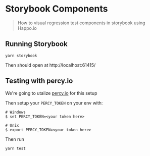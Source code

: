 # Storybook Components

> How to visual regression test components in storybook using Happo.io

## Running Storybook

```
yarn storybook
```

Then should open at http://localhost:61415/

## Testing with percy.io

We're going to utalize [percy.io](https://docs.percy.io/docs/storybook) for this setup

Then setup your `PERCY_TOKEN` on your env with:

```
# Windows
$ set PERCY_TOKEN=<your token here>

# Unix
$ export PERCY_TOKEN=<your token here>
```

Then run

```
yarn test
```
